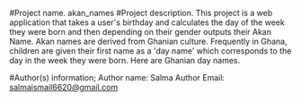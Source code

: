 #Project name.
akan_names
#Project description.
This project is a web application that takes a user's birthday and calculates the day of the week they were born and then depending on their gender outputs their Akan Name. 
Akan names are derived from Ghanian culture. Frequently in Ghana, children are given their first name as a 'day name' which corresponds to the day in the week they were born. Here are Ghanian day names.

#Author(s) information;
Author name: Salma
Author Email: salmaismail6620@gmail.com


